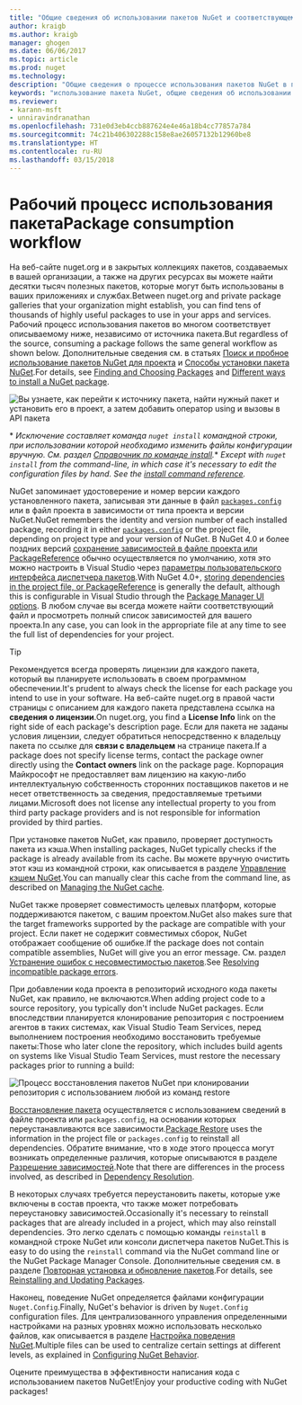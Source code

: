 ```yaml
---
title: "Общие сведения об использовании пакетов NuGet и соответствующем рабочем процессе | Документы Майкрософт"
author: kraigb
ms.author: kraigb
manager: ghogen
ms.date: 06/06/2017
ms.topic: article
ms.prod: nuget
ms.technology: 
description: "Общие сведения о процессе использования пакетов NuGet в проекте со ссылками на отдельные части процесса."
keywords: "использование пакета NuGet, общие сведения об использовании NuGet, рабочий процесс использования NuGet, рабочий процесс использования пакета, общие сведения об использовании пакета"
ms.reviewer:
- karann-msft
- unniravindranathan
ms.openlocfilehash: 731e0d3eb4ccb887624e4e46a18b4cc77857a784
ms.sourcegitcommit: 74c21b406302288c158e8ae26057132b12960be8
ms.translationtype: HT
ms.contentlocale: ru-RU
ms.lasthandoff: 03/15/2018
---
```

# <a name="package-consumption-workflow"></a><span data-ttu-id="61954-104">Рабочий процесс использования пакета</span><span class="sxs-lookup"><span data-stu-id="61954-104">Package consumption workflow</span></span>

<span data-ttu-id="61954-105">На веб-сайте nuget.org и в закрытых коллекциях пакетов, создаваемых в вашей организации, а также на других ресурсах вы можете найти десятки тысяч полезных пакетов, которые могут быть использованы в ваших приложениях и службах.</span><span class="sxs-lookup"><span data-stu-id="61954-105">Between nuget.org and private package galleries that your organization might establish, you can find tens of thousands of highly useful packages to use in your apps and services.</span></span> <span data-ttu-id="61954-106">Рабочий процесс использования пакетов во многом соответствует описываемому ниже, независимо от источника пакета.</span><span class="sxs-lookup"><span data-stu-id="61954-106">But regardless of the source, consuming a package follows the same general workflow as shown below.</span></span> <span data-ttu-id="61954-107">Дополнительные сведения см. в статьях [Поиск и пробное использование пакетов NuGet для проекта](../consume-packages/finding-and-choosing-packages.md) и [Способы установки пакета NuGet](ways-to-install-a-package.md).</span><span class="sxs-lookup"><span data-stu-id="61954-107">For details, see [Finding and Choosing Packages](../consume-packages/finding-and-choosing-packages.md) and [Different ways to install a NuGet package](ways-to-install-a-package.md).</span></span>

![Вы узнаете, как перейти к источнику пакета, найти нужный пакет и установить его в проект, а затем добавить оператор using и вызовы в API пакета](media/Overview-01-GeneralFlow.png)

<span data-ttu-id="61954-109">\* _Исключение составляет команда `nuget install` командной строки, при использовании которой необходимо изменить файлы конфигурации вручную. См. раздел [Справочник по команде install](../tools/cli-ref-install.md)._</span><span class="sxs-lookup"><span data-stu-id="61954-109">\* _Except with `nuget install` from the command-line, in which case it's necessary to edit the configuration files by hand. See the [install command reference](../tools/cli-ref-install.md)._</span></span>

<span data-ttu-id="61954-110">NuGet запоминает удостоверение и номер версии каждого установленного пакета, записывая эти данные в файл [`packages.config`](../reference/packages-config.md) или в файл проекта в зависимости от типа проекта и версии NuGet.</span><span class="sxs-lookup"><span data-stu-id="61954-110">NuGet remembers the identity and version number of each installed package, recording it in either [`packages.config`](../reference/packages-config.md) or the project file, depending on project type and your version of NuGet.</span></span> <span data-ttu-id="61954-111">В NuGet 4.0 и более поздних версий [сохранение зависимостей в файле проекта или PackageReference](../consume-packages/package-references-in-project-files.md) обычно осуществляется по умолчанию, хотя это можно настроить в Visual Studio через [параметры пользовательского интерфейса диспетчера пакетов](../tools/package-manager-ui.md).</span><span class="sxs-lookup"><span data-stu-id="61954-111">With NuGet 4.0+, [storing dependencies in the project file, or PackageReference](../consume-packages/package-references-in-project-files.md) is generally the default, although this is configurable in Visual Studio through the [Package Manager UI options](../tools/package-manager-ui.md).</span></span> <span data-ttu-id="61954-112">В любом случае вы всегда можете найти соответствующий файл и просмотреть полный список зависимостей для вашего проекта.</span><span class="sxs-lookup"><span data-stu-id="61954-112">In any case, you can look in the appropriate file at any time to see the full list of dependencies for your project.</span></span>

> [!Tip]
> <span data-ttu-id="61954-113">Рекомендуется всегда проверять лицензии для каждого пакета, который вы планируете использовать в своем программном обеспечении.</span><span class="sxs-lookup"><span data-stu-id="61954-113">It's prudent to always check the license for each package you intend to use in your software.</span></span> <span data-ttu-id="61954-114">На веб-сайте nuget.org в правой части страницы с описанием для каждого пакета представлена ссылка на **сведения о лицензии**.</span><span class="sxs-lookup"><span data-stu-id="61954-114">On nuget.org, you find a **License Info** link on the right side of each package's description page.</span></span> <span data-ttu-id="61954-115">Если для пакета не заданы условия лицензии, следует обратиться непосредственно к владельцу пакета по ссылке для **связи с владельцем** на странице пакета.</span><span class="sxs-lookup"><span data-stu-id="61954-115">If a package does not specify license terms, contact the package owner directly using the **Contact owners** link on the package page.</span></span> <span data-ttu-id="61954-116">Корпорация Майкрософт не предоставляет вам лицензию на какую-либо интеллектуальную собственность сторонних поставщиков пакетов и не несет ответственность за сведения, предоставляемые третьими лицами.</span><span class="sxs-lookup"><span data-stu-id="61954-116">Microsoft does not license any intellectual property to you from third party package providers and is not responsible for information provided by third parties.</span></span>

<span data-ttu-id="61954-117">При установке пакетов NuGet, как правило, проверяет доступность пакета из кэша.</span><span class="sxs-lookup"><span data-stu-id="61954-117">When installing packages, NuGet typically checks if the package is already available from its cache.</span></span> <span data-ttu-id="61954-118">Вы можете вручную очистить этот кэш из командной строки, как описывается в разделе [Управление кэшем NuGet](../consume-packages/managing-the-nuget-cache.md).</span><span class="sxs-lookup"><span data-stu-id="61954-118">You can manually clear this cache from the command line, as described on [Managing the NuGet cache](../consume-packages/managing-the-nuget-cache.md).</span></span>

<span data-ttu-id="61954-119">NuGet также проверяет совместимость целевых платформ, которые поддерживаются пакетом, с вашим проектом.</span><span class="sxs-lookup"><span data-stu-id="61954-119">NuGet also makes sure that the target frameworks supported by the package are compatible with your project.</span></span> <span data-ttu-id="61954-120">Если пакет не содержит совместимых сборок, NuGet отображает сообщение об ошибке.</span><span class="sxs-lookup"><span data-stu-id="61954-120">If the package does not contain compatible assemblies, NuGet will give you an error message.</span></span> <span data-ttu-id="61954-121">См. раздел [Устранение ошибок с несовместимостью пакетов](dependency-resolution.md#resolving-incompatible-package-errors).</span><span class="sxs-lookup"><span data-stu-id="61954-121">See [Resolving incompatible package errors](dependency-resolution.md#resolving-incompatible-package-errors).</span></span>

<span data-ttu-id="61954-122">При добавлении кода проекта в репозиторий исходного кода пакеты NuGet, как правило, не включаются.</span><span class="sxs-lookup"><span data-stu-id="61954-122">When adding project code to a source repository, you typically don't include NuGet packages.</span></span> <span data-ttu-id="61954-123">Если впоследствии планируется клонирование репозитория с построением агентов в таких системах, как Visual Studio Team Services, перед выполнением построения необходимо восстановить требуемые пакеты:</span><span class="sxs-lookup"><span data-stu-id="61954-123">Those who later clone the repository, which includes build agents on systems like Visual Studio Team Services, must restore the necessary packages prior to running a build:</span></span>

![Процесс восстановления пакетов NuGet при клонировании репозитория с использованием любой из команд restore](media/Overview-02-RestoreFlow.png)

<span data-ttu-id="61954-125">[Восстановление пакета](../consume-packages/package-restore.md) осуществляется с использованием сведений в файле проекта или `packages.config`, на основании которых переустанавливаются все зависимости.</span><span class="sxs-lookup"><span data-stu-id="61954-125">[Package Restore](../consume-packages/package-restore.md) uses the information in the project file or `packages.config` to reinstall all dependencies.</span></span> <span data-ttu-id="61954-126">Обратите внимание, что в ходе этого процесса могут возникать определенные различия, которые описываются в разделе [Разрешение зависимостей](../consume-packages/dependency-resolution.md).</span><span class="sxs-lookup"><span data-stu-id="61954-126">Note that there are differences in the process involved, as described in [Dependency Resolution](../consume-packages/dependency-resolution.md).</span></span>

<span data-ttu-id="61954-127">В некоторых случаях требуется переустановить пакеты, которые уже включены в состав проекта, что также может потребовать переустановку зависимостей.</span><span class="sxs-lookup"><span data-stu-id="61954-127">Occasionally it's necessary to reinstall packages that are already included in a project, which may also reinstall dependencies.</span></span> <span data-ttu-id="61954-128">Это легко сделать с помощью команды `reinstall` в командной строке NuGet или консоли диспетчера пакетов NuGet.</span><span class="sxs-lookup"><span data-stu-id="61954-128">This is easy to do using the `reinstall` command via the NuGet command line or the NuGet Package Manager Console.</span></span> <span data-ttu-id="61954-129">Дополнительные сведения см. в разделе [Повторная установка и обновление пакетов](../consume-packages/reinstalling-and-updating-packages.md).</span><span class="sxs-lookup"><span data-stu-id="61954-129">For details, see [Reinstalling and Updating Packages](../consume-packages/reinstalling-and-updating-packages.md).</span></span>

<span data-ttu-id="61954-130">Наконец, поведение NuGet определяется файлами конфигурации `Nuget.Config`.</span><span class="sxs-lookup"><span data-stu-id="61954-130">Finally, NuGet's behavior is driven by `Nuget.Config` configuration files.</span></span> <span data-ttu-id="61954-131">Для централизованного управления определенными настройками на разных уровнях можно использовать несколько файлов, как описывается в разделе [Настройка поведения NuGet](../consume-packages/configuring-nuget-behavior.md).</span><span class="sxs-lookup"><span data-stu-id="61954-131">Multiple files can be used to centralize certain settings at different levels, as explained in [Configuring NuGet Behavior](../consume-packages/configuring-nuget-behavior.md).</span></span>

<span data-ttu-id="61954-132">Оцените преимущества в эффективности написания кода с использованием пакетов NuGet!</span><span class="sxs-lookup"><span data-stu-id="61954-132">Enjoy your productive coding with NuGet packages!</span></span>
